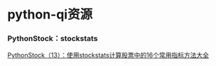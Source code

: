 # python-qi资源
### PythonStock：stockstats
[PythonStock（13）：使用stockstats计算股票中的16个常用指标方法大全](https://blog.csdn.net/freewebsys/article/details/78578548)
